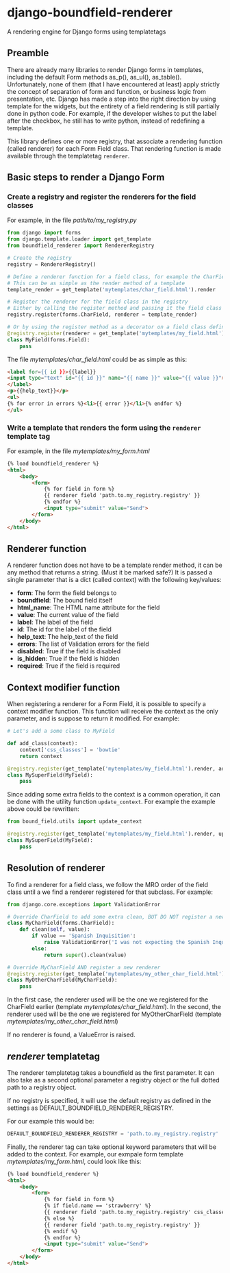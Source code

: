 # django-boundfield-renderer
A rendering engine for Django forms using templatetags

## Preamble
There are already many libraries to render Django forms in templates, including the default Form methods as_p(), as_ul(), as_table(). Unfortunately, none of them (that I have encountered at least) apply strictly the concept of separation of form and function, or business logic from presentation, etc. Django has made a step into the right direction by using template for the widgets, but the entirety of a field rendering is still partially done in python code. For example, if the developer wishes to put the label after the checkbox, he still has to write python, instead of redefining a template.

This library defines one or more registry, that associate a rendering function (called renderer) for each Form Field class. That rendering function is made available through the templatetag `renderer`.

## Basic steps to render a Django Form
### Create a registry and register the renderers for the field classes
For example, in the file *path/to/my_registry.py*
```python
from django import forms
from django.template.loader import get_template
from boundfield_renderer import RendererRegistry

# Create the registry
registry = RendererRegistry()

# Define a renderer function for a field class, for example the CharField
# This can be as simple as the render method of a template
template_render = get_template('mytemplates/char_field.html').render

# Register the renderer for the field class in the registry
# Either by calling the register method and passing it the field class and the renderer method
registry.register(forms.CharField, renderer = template_render)

# Or by using the register method as a decorator on a field class definition
@registry.register(renderer = get_template('mytemplates/my_field.html').render)
class MyField(forms.Field):
	pass

```

The file *mytemplates/char_field.html* could be as simple as this:
```html
<label for={{ id }}>{{label}}
<input type="text" id="{{ id }}" name="{{ name }}" value="{{ value }}">
</label>
<p>{{help_text}}</p>
<ul>
{% for error in errors %}<li>{{ error }}</li>{% endfor %}
</ul>
```

### Write a template that renders the form using the `renderer` template tag
For example, in the file *mytemplates/my_form.html*
```html
{% load boundfield_renderer %}
<html>
	<body>
		<form>
			{% for field in form %}
			{{ renderer field 'path.to.my_registry.registry' }}
			{% endfor %}
			<input type="submit" value="Send">
		</form>
	</body>
</html>
```

## Renderer function
A renderer function does not have to be a template render method, it can be any method that returns a string. (Must it be marked safe?) It is passed a single parameter that is a dict (called context) with the following key/values:

  * __form__: The form the field belongs to
  * __boundfield__: The bound field itself
  * __html_name__: The HTML name attribute for the field
  * __value__: The current value of the field
  * __label__: The label of the field
  * __id__: The id for the label of the field
  * __help_text__: The help_text of the field
  * __errors__: The list of Validation errors for the field
  * __disabled__: True if the field is disabled
  * __is_hidden__: True if the field is hidden
  * __required__: True if the field is required

## Context modifier function

When registering a renderer for a Form Field, it is possible to specify a context modifier function. This function will receive the context as the only parameter, and is suppose to return it modified. For example:

```python
# Let's add a some class to MyField

def add_class(context):
	context['css_classes'] = 'bowtie'
	return context

@registry.register(get_template('mytemplates/my_field.html').render, add_class)
class MySuperField(MyField):
	pass
```
Since adding some extra fields to the context is a common operation, it can be done with the utility function `update_context`. For example the example above could be rewritten:

```python
from bound_field.utils import update_context

@registry.register(get_template('mytemplates/my_field.html').render, update_context({'css_classes': 'bowtie'}))
class MySuperField(MyField):
	pass
```

## Resolution of renderer
To find a renderer for a field class, we follow the MRO order of the field class until a we find a renderer registered for that subclass. For example:

```python
from django.core.exceptions import ValidationError

# Override CharField to add some extra clean, BUT DO NOT register a new renderer
class MyCharField(forms.CharField):
	def clean(self, value):
		if value == 'Spanish Inquisition':
			raise ValidationError('I was not expecting the Spanish Inquisition!')
		else:
			return super().clean(value)

# Override MyCharField AND register a new renderer
@registry.register(get_template('mytemplates/my_other_char_field.html').render)
class MyOtherCharField(MyCharField):
	pass

```

In the first case, the renderer used will be the one we registered for the CharField earlier (template *mytemplates/char_field.html*). In the second, the renderer used will be the one we registered for MyOtherCharField (template *mytemplates/my_other_char_field.html*)

If no renderer is found, a ValueError is raised.

## *renderer* templatetag
The renderer templatetag takes a boundfield as the first parameter. It can also take as a second optional parameter a registry object or the full dotted path to a registry object.

If no registry is specified, it will use the default registry as defined in the settings as DEFAULT_BOUNDFIELD_RENDERER_REGISTRY.


For our example this would be:
```python
DEFAULT_BOUNDFIELD_RENDERER_REGISTRY = 'path.to.my_registry.registry'
```

Finally, the renderer tag can take optional keyword parameters that will be added to the context. For example, our exmpale form template *mytemplates/my_form.html*, could look like this:

```html
{% load boundfield_renderer %}
<html>
	<body>
		<form>
			{% for field in form %}
			{% if field.name == 'strawberry' %}
			{{ renderer field 'path.to.my_registry.registry' css_classes="forever" }}
			{% else %}
			{{ renderer field 'path.to.my_registry.registry' }}
			{% endif %}
			{% endfor %}
			<input type="submit" value="Send">
		</form>
	</body>
</html>
```
